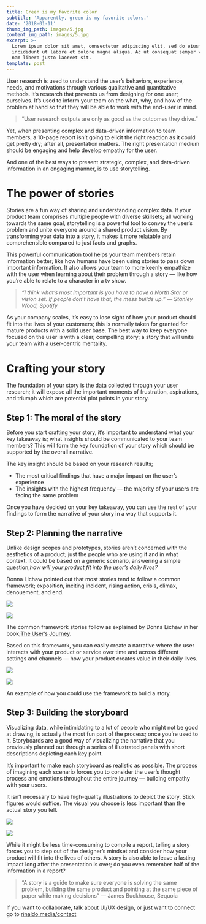 ```yaml
---
title: Green is my favorite color
subtitle: 'Apparently, green is my favorite colors.'
date: '2018-01-11'
thumb_img_path: images/5.jpg
content_img_path: images/5.jpg
excerpt: >-
  Lorem ipsum dolor sit amet, consectetur adipiscing elit, sed do eiusmod tempor
  incididunt ut labore et dolore magna aliqua. Ac ut consequat semper viverra
  nam libero justo laoreet sit.
template: post
---
```

User research is used to understand the user’s behaviors, experience, needs, and motivations through various qualitative and quantitative methods. It’s research that prevents us from designing for one user; ourselves. It’s used to inform your team on the what, why, and how of the problem at hand so that they will be able to work with the end-user in mind.

> “User research outputs are only as good as the outcomes they drive.”

Yet, when presenting complex and data-driven information to team members, a 10-page report isn’t going to elicit the right reaction as it could get pretty dry; after all, presentation matters. The right presentation medium should be engaging and help develop empathy for the user.

And one of the best ways to present strategic, complex, and data-driven information in an engaging manner, is to use storytelling.

# The power of stories

Stories are a fun way of sharing and understanding complex data. If your product team comprises multiple people with diverse skillsets; all working towards the same goal, storytelling is a powerful tool to convey the user’s problem and unite everyone around a shared product vision. By transforming your data into a story, it makes it more relatable and comprehensible compared to just facts and graphs.

This powerful communication tool helps your team members retain information better; like how humans have been using stories to pass down important information. It also allows your team to more keenly empathize with the user when learning about their problem through a story — like how you’re able to relate to a character in a tv show.

> *“I think what’s most important is you have to have a North Star or vision set. If people don’t have that, the mess builds up.” — Stanley Wood, Spotify*

As your company scales, it’s easy to lose sight of how your product should fit into the lives of your customers; this is normally taken for granted for mature products with a solid user base. The best way to keep everyone focused on the user is with a clear, compelling story; a story that will unite your team with a user-centric mentality.

# Crafting your story

The foundation of your story is the data collected through your user research; it will expose all the important moments of frustration, aspirations, and triumph which are potential plot points in your story.

## Step 1: The moral of the story

Before you start crafting your story, it’s important to understand what your key takeaway is; what insights should be communicated to your team members? This will form the key foundation of your story which should be supported by the overall narrative.

The key insight should be based on your research results;

* The most critical findings that have a major impact on the user’s experience
* The insights with the highest frequency — the majority of your users are facing the same problem

Once you have decided on your key takeaway, you can use the rest of your findings to form the narrative of your story in a way that supports it.

## Step 2: Planning the narrative

Unlike design scopes and prototypes, stories aren’t concerned with the aesthetics of a product; just the people who are using it and in what context. It could be based on a generic scenario, answering a simple question;*how will your product fit into the user’s daily lives?*

Donna Lichaw pointed out that most stories tend to follow a common framework; exposition, inciting incident, rising action, crisis, climax, denouement, and end.

![](https://miro.medium.com/max/60/1*8cUq8WSoBSt0JlSDycM8eA.jpeg?q=20)

![](https://miro.medium.com/max/2880/1*8cUq8WSoBSt0JlSDycM8eA.jpeg)

The common framework stories follow as explained by Donna Lichaw in her book;[The User’s Journey](https://www.amazon.com/Users-Journey-Storymapping-Products-People/dp/1933820314).

Based on this framework, you can easily create a narrative where the user interacts with your product or service over time and across different settings and channels — how your product creates value in their daily lives.

![](https://miro.medium.com/max/60/1*_aNssVfY2-MBQ6oU6niWRw.jpeg?q=20)

![](https://miro.medium.com/max/2880/1*_aNssVfY2-MBQ6oU6niWRw.jpeg)

An example of how you could use the framework to build a story.

## Step 3: Building the storyboard

Visualizing data, while intimidating to a lot of people who might not be good at drawing, is actually the most fun part of the process; once you’re used to it. Storyboards are a good way of visualizing the narrative that you previously planned out through a series of illustrated panels with short descriptions depicting each key point.

It’s important to make each storyboard as realistic as possible. The process of imagining each scenario forces you to consider the user’s thought process and emotions throughout the entire journey — building empathy with your users.

It isn’t necessary to have high-quality illustrations to depict the story. Stick figures would suffice. The visual you choose is less important than the actual story you tell.

![](https://miro.medium.com/max/60/1*AD6rtwEEV86y2P2G_E7-CQ.jpeg?q=20)

![](https://miro.medium.com/max/2880/1*AD6rtwEEV86y2P2G_E7-CQ.jpeg)

While it might be less time-consuming to compile a report, telling a story forces you to step out of the designer’s mindset and consider how your product will fit into the lives of others. A story is also able to leave a lasting impact long after the presentation is over; do you even remember half of the information in a report?

> “A story is a guide to make sure everyone is solving the same problem, building the same product and pointing at the same piece of paper while making decisions” — James Buckhouse, Sequoia

If you want to collaborate, talk about UI/UX design, or just want to connect go to [rinaldo.media/contact](https://rinaldo.media/contact/)
